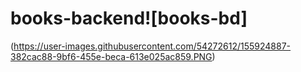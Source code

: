 # books-backend![books-bd]
(https://user-images.githubusercontent.com/54272612/155924887-382cac88-9bf6-455e-beca-613e025ac859.PNG)
